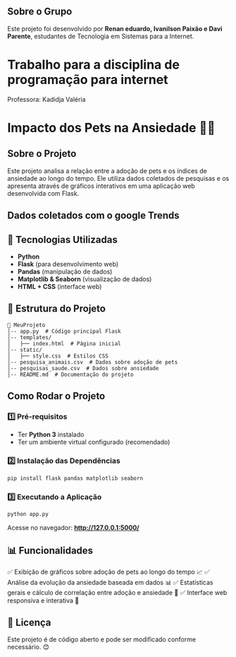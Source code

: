 ## Sobre o Grupo
Este projeto foi desenvolvido por **Renan eduardo, Ivanilson Paixão e Davi Parente**, estudantes de Tecnologia em Sistemas para a Internet.


# Trabalho para a disciplina de programação para internet
Professora: Kadidja Valéria

# Impacto dos Pets na Ansiedade 🐶💙

##  Sobre o Projeto
Este projeto analisa a relação entre a adoção de pets e os índices de ansiedade ao longo do tempo. Ele utiliza dados coletados de pesquisas e os apresenta através de gráficos interativos em uma aplicação web desenvolvida com Flask.

## Dados coletados com o google Trends 

## 🔧 Tecnologias Utilizadas
- **Python** 
- **Flask** (para desenvolvimento web)
- **Pandas** (manipulação de dados)
- **Matplotlib & Seaborn** (visualização de dados)
- **HTML + CSS** (interface web)

## 📂 Estrutura do Projeto
```
📁 MeuProjeto
│-- app.py  # Código principal Flask
│-- templates/
│   ├── index.html  # Página inicial
│-- static/
│   ├── style.css  # Estilos CSS
│-- pesquisa_animais.csv  # Dados sobre adoção de pets
│-- pesquisas_saude.csv  # Dados sobre ansiedade
│-- README.md  # Documentação do projeto
```

##  Como Rodar o Projeto

### 1️⃣ Pré-requisitos
- Ter **Python 3** instalado
- Ter um ambiente virtual configurado (recomendado)

### 2️⃣ Instalação das Dependências
```bash
pip install flask pandas matplotlib seaborn
```

### 3️⃣ Executando a Aplicação
```bash
python app.py
```
Acesse no navegador: **http://127.0.0.1:5000/**

## 📊 Funcionalidades
✅ Exibição de gráficos sobre adoção de pets ao longo do tempo 📈
✅ Análise da evolução da ansiedade baseada em dados 📊
✅ Estatísticas gerais e cálculo de correlação entre adoção e ansiedade 🔢
✅ Interface web responsiva e interativa 🎨



## 📜 Licença
Este projeto é de código aberto e pode ser modificado conforme necessário. 😊

